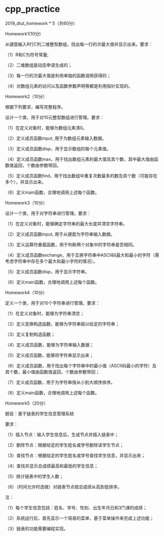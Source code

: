 # cpp_practice
2019_dlut_homework * 5（共60分）




Homework1(10分)

从键盘输入R行C列二维整型数组，找出每一行的次最大值并显示出来。要求：

（1）R和C为符号常量;

（2）二维数组是动态申请生成的；

（3）每一行的次最大值是利用单独的函数调用获得的；

（4）对数组元素的访问以及函数参数声明等都是利用指针实现的。


Homework2（10分）

根据下列要求，编写完整程序。

设计一个类，用于对10元整型数组进行管理。要求：

（1）在定义对象时，能够为数组元素清0。

（2）定义成员函数input, 用于为数组元素输入数据。

（3）定义成员函数disp，用于显示数组的每个元素值。

（4）定义成员函数max，用于找出数组元素的最大值及其个数，其中最大值由函数值返回，个数由参数带回。

（5）定义成员函数find，用于找出数组中重复次数最多的数及其个数（可能存在多个），并显示出来。

（6）定义main函数，合理地调用上述每个函数。


Homework3（10分）

设计一个类，用于对字符串进行管理。要求：

（1）在定义对象时，能够确定字符串的最大长度并清空字符串。

（2）定义成员函数input, 用于从键盘为字符串输入数据。

（3）定义运算符重载函数，用于判断两个对象中的字符串是否相同。

（4）定义成员函数exchange，用于互换字符串中ASCII码最大和最小的字符（需考虑字符串中存在多个最大和最小字符的情况）。

（5）定义成员函数disp，用于显示字符串。

（6）定义main函数，合理地调用上述每个函数。


Homework4（10分）

 定义一个类，用于对10个字符串进行管理。要求：
 
（1）在定义对象时，能够为字符串清空；

（2）定义变换构造函数，能够为字符串赋以给定的字符串；

（3）定义复制构造函数；

（4）定义成员函数，能够为字符串输入数据；

（5）定义成员函数，能够将字符串显示出来；

（6）定义成员函数，用于找出每个字符串中的最小值（ASCII码最小的字符）及其个数，最小值由函数值返回，个数由参数带回；

（7）定义成员函数，用于为字符串按从小到大顺序排序。

（8）定义main函数，合理地调用上述每个函数。


Homework5（20分）

题目：基于链表的学生信息管理系统

要求：

  （1）插入节点：输入学生信息后，生成节点并插入链表中；
  
  （2）删除节点：根据给定的学生姓名或学号删除该学生节点；
  
  （3）查找节点：根据给定的学生姓名或学号查找学生信息，并显示出来；
  
  （4）查找并显示总成绩最高和最低的学生信息；
  
  （5）统计链表中的学生人数；
  
  （6）（时间允许时选做）对链表节点按总成绩从高到低排序。
  
 注：
 
  （1）每个学生信息包括：姓名、学号、性别、出生年月日和3门课的成绩；
  
  （2）系统运行后，首先显示一个简易的菜单，基于菜单操作来完成上述功能；
  
  （3）链表的功能需要编程实现。
